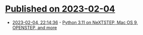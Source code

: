 # [Published on 2023-02-04](index.md)

* [2023-02-04, 22:14:36](https://lobste.rs/s/yx2bar/python_3_11_on_nextstep_mac_os_9_openstep) - [Python 3.11 on NeXTSTEP, Mac OS 9, OPENSTEP, and more](https://twitter.com/turbolent/status/1621992945745547264)

